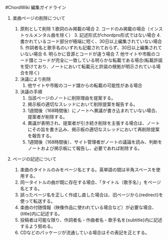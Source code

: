 #ChordWiki 編集ガイドライン

1. 楽曲ページの削除について
    1. 原則として削除
        1.歌詞のみ掲載の場合
        2. コードのみ掲載の場合（インストゥルメンタル曲を除く）
        3. 記述形式がchordpro形式ではない場合
        4. 書かれているコード部分が極端に短く、30日以上編集されていない場合
        5. 作詞者名と歌手名のいずれも記載されておらず、30日以上編集されていない場合
        6. 明らかに音源とコードが違う場合
        7. 他サイトや市販のコード譜とコードが完全に一致している明らかな転載である場合(転載許諾を受けており、ノートにおいて転載元と許諾の根拠が明示されている場合を除く)
    2. 決議により削除
        1. 他サイトや市販のコード譜からの転載の可能性がある場合
    3. 決議の手順
        1. 当該ページのノートに削除理由を提案する。
        2. 掲示板の適切なスレッドにおいて削除提案を報告する。
        3. 1週間後（168時間後）にノートへ異議が書き込まれていない場合、提案者が削除する。
        4. 異議が表明され、提案者が引き続き削除を主張する場合は、ノートにその旨を書き込み、掲示板の適切なスレッドにおいて再削除提案を報告する。
        5. 1週間後（168時間後）、サイト管理者がノートの議論を読み、判断をノートおよび掲示板にて報告し、必要であれば削除する。

2. ページの記述について
    1. 楽曲のタイトルのみをページ名とする。英単語の間は半角スペースを使用する。
    2. 同一タイトルの曲が既に存在する場合、「タイトル（歌手名）」をページ名とする。
    3. 誤ったページ名を正しく作成し直した場合は、旧ページから{redirect}を使って転送する。
    4. 楽曲の付随情報（映像作品に使われている場合など）が必要な場合、{title}内に記述する。
    5. 投稿者は可能な限り、作詞者名・作曲者名・歌手名を{subtitle}内に記述するよう努める。
    6. CDなどのパッケージが流通している場合はその表記を正とする。
